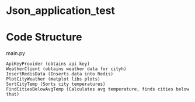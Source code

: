 # Json_application_test

# Code Structure
main.py 

    ApiKeyProvider (obtains api key)
    WeatherClient (obtains weather data for cityh)
    InsertRedisData (Inserts data into Redis)
    PlotCityWeather (matplot libs plots)
    SortCityTemp (Sorts city temperatures)
    FindCitiesBelowAvgTemp (Calculates avg temperature, finds cities below that)
    
    
